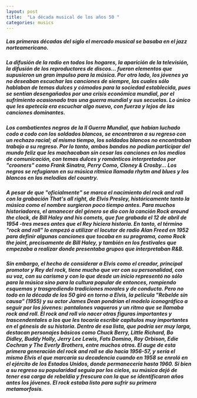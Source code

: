 ```yaml
---
layout: post
title:  "La década musical de los años 50 "
categories: musics
---
```

 

<h5>Las primeras décadas del siglo el mercado musical se basaba en el jazz norteamericano.</h5>
<h5>La difusión de la radio en todos los hogares, la aparición de la televisión, la difusión de los reproductores de discos... fueron elementos que supusieron un gran impulso para la música. Por otro lado, los jóvenes ya no deseaban escuchar las canciones de siempre, las cuales sólo hablaban de temas dulces y cómodos para la sociedad establecida, pues se sentían desengañados por una crisis económica mundial, por el sufrimiento ocasionado tras una guerra mundial y sus secuelas. Lo único que les apetecía era escuchar algo nuevo, con fuerza y lejos de las canciones dominantes.</h5>
<h5>Los combatientes negros de la II Guerra Mundial, que habían luchado codo a codo con los soldados blancos, se encontraron a su regreso con un rechazo racial; al mismo tiempo, los soldados blancos no encontraban trabajo a su regreso. Por lo tanto, ambos bandos no podían participar del mundo feliz que les machacaban sin cesar las canciones en los medios de comunicación, con temas dulces y románticos interpretados por "crooners" como Frank Sinatra, Perry Como, Cloney & Crosby... Los negros se refugiaron en su música rítmica llamada rhytm and blues y los blancos en las melodías del country.</h5>

<h5>A pesar de que "oficialmente" se marca el nacimiento del rock and roll con la grabación That's all right, de Elvis Presley, históricamente tanto la música como el nombre surgieron poco tiempo antes. Para muchos historiadores, el amanecer del género se dio con la canción Rock around the clock, de Bill Haley and his comets, que fue grabada el 12 de abril de 1954 -tres meses antes que el Rey hiciera historia.
En tanto, el término "rock and roll" lo empezó a utilizar el locutor de radio Alan Freed en 1952 para definir algunas canciones que tocaba en su programa, como Rock the joint, precisamente de Bill Haley, y también en los festivales que empezaba a realizar donde presentaba grupos que interpretaban R&B. </h5>

<h5>Sin embargo, el hecho de considerar a Elvis como el creador, principal promotor y Rey del rock, tiene mucho que ver con su personalidad, con su voz, con su carisma y con lo que desde un inicio representó no sólo para la música sino para la cultura popular de entonces, rompiendo esquemas y trasgrediendo tradiciones morales y de conducta.
Pero no todo en la década de los 50 giró en torno a Elvis, la película "Rebelde sin causa" (1955) y su actor James Dean pondrían el modelo iconográfico a seguir por los jóvenes: pantalones vaqueros y un ritmo que se llamaba rock and roll.
El rock and roll vio nacer otras figuras importantes y trascendentales a los que les tocaría escribir capítulos muy importantes en el génesis de su historia.
Dentro de esa lista, que podría ser muy larga, destacan personajes básicos como Chuck Berry, Little Richard, Bo Didley, Buddy Holly, Jerry Lee Lewis, Fats Domino, Roy Orbison, Edie Cochran y The Everly Brothers, entre muchos otros.
El auge de esta primera generación del rock and roll se dio hacia 1956-57, y sería el mismo Elvis el que marcaría su decadencia cuando en 1958 se enroló en el ejército de los Estados Unidos, donde permanecería hasta 1960. Si bien a su regreso su popularidad seguía por los cielos, su música dejó de tener esa carga de rebeldía y frescura con la que se identificaron años antes los jóvenes. El rock estaba listo para sufrir su primera metamorfosis.</h5>
